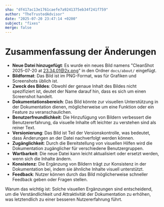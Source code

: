 ```yaml
---
sha: "df417ac13e1761caefe7a9241375eb34f241f759"
author: "TheTrustedAdvisor"
date: "2025-07-20 23:47:14 +0200"
subject: "fixes"
merge: false
---
```


# Zusammenfassung der Änderungen

- **Neue Datei hinzugefügt**: Es wurde ein neues Bild namens "CleanShot 2025-07-20 at 23.34.01@2x.png" in den Ordner `docs/about/` eingefügt.
- **Bildformat**: Das Bild ist im PNG-Format, was für Grafiken und Screenshots üblich ist.
- **Zweck des Bildes**: Obwohl der genaue Inhalt des Bildes nicht spezifiziert ist, deutet der Name darauf hin, dass es sich um einen Screenshot handelt.
- **Dokumentationsbereich**: Das Bild könnte zur visuellen Unterstützung in der Dokumentation dienen, möglicherweise um eine Funktion oder ein Feature zu veranschaulichen.
- **Benutzerfreundlichkeit**: Die Hinzufügung von Bildern verbessert die Benutzererfahrung, da visuelle Inhalte oft leichter zu verstehen sind als reiner Text.
- **Versionierung**: Das Bild ist Teil der Versionskontrolle, was bedeutet, dass Änderungen an der Datei nachverfolgt werden können.
- **Zugänglichkeit**: Durch die Bereitstellung von visuellen Hilfen wird die Dokumentation zugänglicher für verschiedene Benutzergruppen.
- **Wartbarkeit**: Die neue Datei kann leicht aktualisiert oder ersetzt werden, wenn sich die Inhalte ändern.
- **Konsistenz**: Die Ergänzung von Bildern trägt zur Konsistenz in der Dokumentation bei, indem sie ähnliche Inhalte visuell unterstützt.
- **Feedback**: Nutzer können durch das Bild möglicherweise schneller Feedback geben oder Fragen stellen.

Warum das wichtig ist: Solche visuellen Ergänzungen sind entscheidend, um die Verständlichkeit und Attraktivität der Dokumentation zu erhöhen, was letztendlich zu einer besseren Nutzererfahrung führt.

